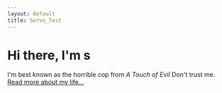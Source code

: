```yaml
---
layout: default
title: Servo_Test
---
```

<div class="blurb">
	<h1>Hi there, I'm s</h1>
	<p>I'm best known as the horrible cop from <em>A Touch of Evil</em> Don't trust me. <a href="/about">Read more about my life...</a></p>
</div><!-- /.blurb -->
